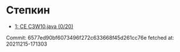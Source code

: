 # Степкин
- [1: CE C3W10.java (0/20)](1.md)

Commit: 6577ed90bf6073496f272c633668f45d261cc76e
 fetched at: 20211215-171303
